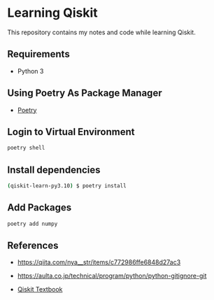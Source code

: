 # Learning Qiskit

This repository contains my notes and code while learning Qiskit.

## Requirements

- Python 3

## Using Poetry As Package Manager

- [Poetry](https://python-poetry.org/docs/#installation)

## Login to Virtual Environment

```bash
poetry shell
```

## Install dependencies

```bash
(qiskit-learn-py3.10) $ poetry install
```

## Add Packages

```bash
poetry add numpy
```

## References

- https://qiita.com/nya__str/items/c772986ffe6848d27ac3
- https://aulta.co.jp/technical/program/python/python-gitignore-git

- [Qiskit Textbook](https://qiskit.org/textbook/ch-states/introduction.html)
